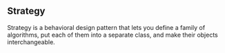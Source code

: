 ## Strategy

Strategy is a behavioral design pattern that 
lets you define a family of algorithms, put each of them into a 
separate class, and make their objects interchangeable.